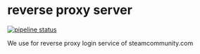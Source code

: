 # reverse proxy server

[![pipeline status](https://git.new-page.xyz/newpage/reverse-proxy-server/badges/master/pipeline.svg)](https://git.new-page.xyz/newpage/reverse-proxy-server/-/commits/master)

We use for reverse proxy login service of steamcommunity.com